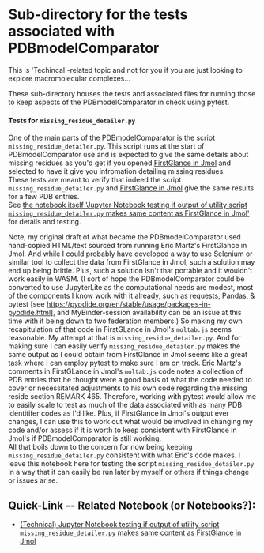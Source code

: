 # Sub-directory for the tests associated with PDBmodelComparator

This is 'Techincal'-related topic and not for you if you are just looking to explore macromolecular complexes...

These sub-directory houses the tests and associated files for running those to keep aspects of the PDBmodelComparator in check using pytest.

#### Tests for `missing_residue_detailer.py`

One of the main parts of the PDBmodelComparator is the script `missing_residue_detailer.py`. This script runs at the start of PDBmodelComparator use and is expected to give the same details about missing residues as you'd get if you opened [FirstGlance in Jmol](https://www.bioinformatics.org/firstglance/fgij/) and selected to have it give you infromation detailing missing residues.  
These tests are meant to verify that indeed the script `missing_residue_detailer.py` and [FirstGlance in Jmol](https://www.bioinformatics.org/firstglance/fgij/) give the same results for a few PDB entries.  
See [the notebook itself 'Jupyter Notebook testing if output of utility script `missing_residue_detailer.py` makes same content as FirstGlance in Jmol'](additional_nbs/test_missing_residue_detailer.ipynb) for details and testing.  

Note, my original draft of what became the PDBmodelComparator used hand-copied HTML/text sourced from running Eric Martz's FirstGlance in Jmol. And while I could probably have developed a way to use Selenium or similar tool to collect the data from FirstGlance in Jmol, such a solution may end up being brittle. Plus, such a solution isn't that portable and it wouldn't work easily in WASM. (I sort of hope the PDBmodelComparator could be converted to use JupyterLite as the computational needs are modest, most of the components I know work with it already, such as requests, Pandas, & pytest [see https://pyodide.org/en/stable/usage/packages-in-pyodide.html], and MyBinder-session availability can be an issue at this time with it being down to two federation members.) So making my own recapitulation of that code in FirstGLance in Jmol's `moltab.js` seems reasonable. My attempt at that is `missing_residue_detailer.py`. And for making sure I can easily verify `missing_residue_detailer.py` makes the same output as I could obtain from FirstGlance in Jmol seems like a great task where I can employ pytest to make sure I am on track. Eric Martz's comments in FirstGLance in Jmol's `moltab.js` code notes a collection of PDB entries that he thought were a good basis of what the code needed to cover or necessitated adjustments to his own code regarding the missing reside section REMARK 465. Therefore, working with pytest would allow me to easily scale to test as much of the data associated with as many PDB identitifer codes as I'd like. Plus, if FirstGlance in Jmol's output ever changes, I can use this to work out what would be involved in changing my code and/or assess if it is worth to keep consistent with FirstGlance in Jmol's if PDBmodelComparator is still working.  
All that boils down to the concern for now being keeping `missing_residue_detailer.py` consistent with what Eric's code makes. I leave this notebook here for testing the script `missing_residue_detailer.py` in a way that it can easily be run later by myself or others if things change or issues arise.

## Quick-Link -- Related Notebook (or Notebooks?):
- [(Technical) Jupyter Notebook testing if output of utility script `missing_residue_detailer.py` makes same content as FirstGlance in Jmol](additional_nbs/test_missing_residue_detailer.ipynb)